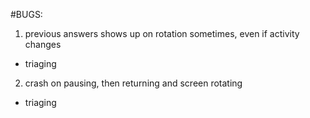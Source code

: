 #BUGS:
1. previous answers shows up on rotation sometimes, even if activity changes
  - triaging

2. crash on pausing, then returning and screen rotating
  - triaging
